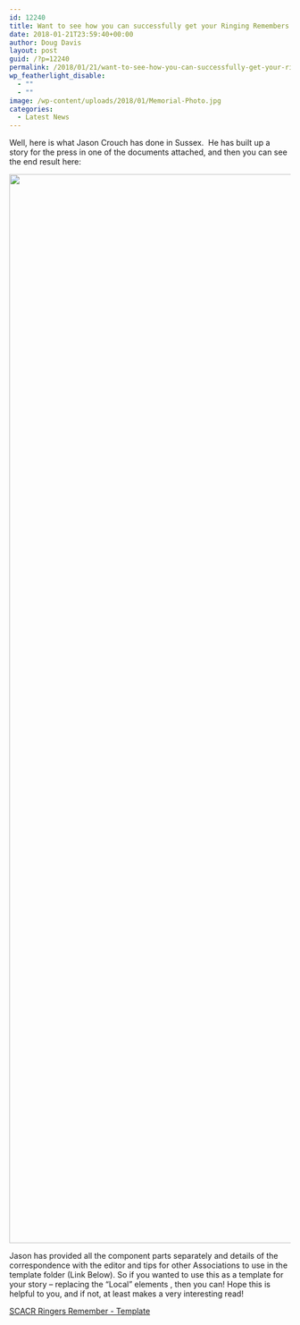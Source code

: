 ```yaml
---
id: 12240
title: Want to see how you can successfully get your Ringing Remembers or other campaign into your local press?
date: 2018-01-21T23:59:40+00:00
author: Doug Davis
layout: post
guid: /?p=12240
permalink: /2018/01/21/want-to-see-how-you-can-successfully-get-your-ringing-remembers-or-other-campaign-into-your-local-press/
wp_featherlight_disable:
  - ""
  - ""
image: /wp-content/uploads/2018/01/Memorial-Photo.jpg
categories:
  - Latest News
---
```

Well, here is what Jason Crouch has done in Sussex.  He has built up a story for the press in one of the documents attached, and then you can see the end result here:

[<img loading="lazy" class="aligncenter wp-image-12256 size-full" src="https://cccbr.org.uk/wp-content/uploads/2018/01/Chichester-Observer-Article-11th-Jan-2018-Scanned-Cropped.jpg" alt="" width="2158" height="1913" srcset="https://cccbr.org.uk/wp-content/uploads/2018/01/Chichester-Observer-Article-11th-Jan-2018-Scanned-Cropped.jpg 2158w, https://cccbr.org.uk/wp-content/uploads/2018/01/Chichester-Observer-Article-11th-Jan-2018-Scanned-Cropped-300x266.jpg 300w, https://cccbr.org.uk/wp-content/uploads/2018/01/Chichester-Observer-Article-11th-Jan-2018-Scanned-Cropped-768x681.jpg 768w, https://cccbr.org.uk/wp-content/uploads/2018/01/Chichester-Observer-Article-11th-Jan-2018-Scanned-Cropped-1024x908.jpg 1024w, https://cccbr.org.uk/wp-content/uploads/2018/01/Chichester-Observer-Article-11th-Jan-2018-Scanned-Cropped-600x532.jpg 600w" sizes="(max-width: 2158px) 100vw, 2158px" />](https://cccbr.org.uk/wp-content/uploads/2018/01/Chichester-Observer-Article-11th-Jan-2018-Scanned-Cropped.jpg)

Jason has provided all the component parts separately and details of the correspondence with the editor and tips for other Associations to use in the template folder (Link Below). So if you wanted to use this as a template for your story – replacing the “Local” elements , then you can! Hope this is helpful to you, and if not, at least makes a very interesting read!

[SCACR Ringers Remember - Template](https://cccbr.org.uk/wp-content/uploads/2018/01/SCACR-Ringers-Remember-Template.zip)
